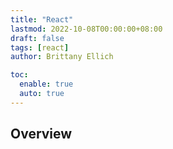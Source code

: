 ```yaml
---
title: "React"
lastmod: 2022-10-08T00:00:00+08:00
draft: false
tags: [react]
author: Brittany Ellich

toc:
  enable: true
  auto: true
---
```


## Overview
